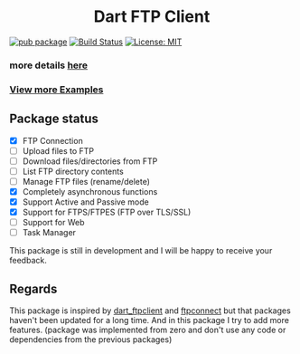 <h1 align="center">
  Dart FTP Client
  <br>
</h1>

[![pub package](https://img.shields.io/pub/v/pure_ftp.svg)](https://pub.dev/packages/pure_ftp)
[![Build Status](https://github.com/crifurch/pure_ftp/actions/workflows/dart.yml/badge.svg)](https://github.com/crifurch/pure_ftp/actions)
[![License: MIT](https://img.shields.io/badge/License-MIT-yellow.svg)](https://opensource.org/licenses/MIT)

### more details [here](https://pub.dev/documentation/pure_ftp/latest/pure_ftp/pure_ftp-library.html)

### [View more Examples](https://github.com/crifurch/pure_ftp/tree/master/example)

## Package status

- [x] FTP Connection
- [ ] Upload files to FTP
- [ ] Download files/directories from FTP
- [ ] List FTP directory contents
- [ ] Manage FTP files (rename/delete)
- [X] Completely asynchronous functions
- [X] Support Active and Passive mode
- [X] Support for FTPS/FTPES (FTP over TLS/SSL)
- [ ] Support for Web
- [ ] Task Manager

This package is still in development and I will be happy to receive your feedback.

## Regards

This package is inspired by [dart_ftpclient](https://github.com/Nexific/dart_ftpclient)
and [ftpconnect](https://github.com/salim-lachdhaf/ftpConnect) but that packages haven't been updated for a long time.
And in this package I try to add more features.
(package was implemented from zero and don't use any code or dependencies from the previous packages)